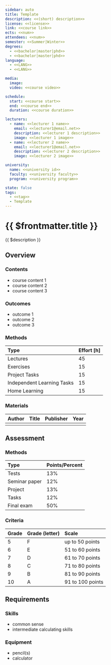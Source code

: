 ```yaml
---
sidebar: auto
title: Template
description: <<(short) description>>
license: <<license>>
link: <<course link>>
ects: <<num>>
attendees: <<num>>
semester: <<Summer|Winter>>
degrees:
  - <<bachelor|master|phd>>
  - <<bachelor|master|phd>>
language:
  - <<LANG>>
  - <<LANG>>

media:
  image:
  video: <<course video>>

schedule:
  start: <<course start>>
  end: <<course end>>
  duration: <<course duration>>

lecturers:
  - name: <<lecturer 1 name>>
    email: <<lecturer1@email.net>>
    description: <<lecturer 1 description>>
    image: <<lecturer 1 image>>
  - name: <<lecturer 2 name>>
    email: <<lecturer1@email.net>>
    description: <<lecturer 2 description>>
    image: <<lecturer 2 image>>

university:
  name: <<university id>>
  faculty: <<university faculty>>
  program: <<university program>>

state: false
tags:
  - <<tag>>
  - Template
---
```


# {{ $frontmatter.title }}

{{ $description }}

## Overview

### Contents

* course content 1
* course content 2
* course content 3

### Outcomes

* outcome 1
* outcome 2
* outcome 3

### Methods

| Type                       | Effort \[h\] |
| :------------------------- | :----------- |
| Lectures                   | 45           |
| Exercises                  | 15           |
| Project Tasks              | 15           |
| Independent Learning Tasks | 15           |
| Home Learning              | 15           |

### Materials

 | Author | Title | Publisher | Year |
 | :----- | :---- | :-------- | :--- |
 |        |       |           |      |

## Assessment

### Methods

| Type          | Points/Percent |
| :------------ | :------------- |
| Tests         | 13%            |
| Seminar paper | 12%            |
| Project       | 13%            |
| Tasks         | 12%            |
| Final exam    | 50%            |

### Criteria

| Grade | Grade (letter) | Scale            |
| :---- | :------------- | :--------------- |
| 5     | F              | up to 50 points  |
| 6     | E              | 51 to 60 points  |
| 7     | D              | 61 to 70 points  |
| 8     | C              | 71 to 80 points  |
| 9     | B              | 81 to 90 points  |
| 10    | A              | 91 to 100 points |

## Requirements

### Skills

* common sense
* intermediate calculating skills

### Equipment

* pencil(s)
* calculator
